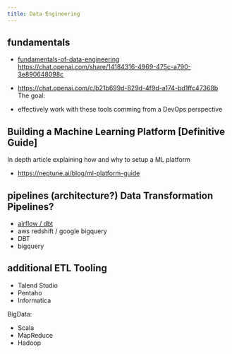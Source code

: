 ```yaml
---
title: Data Engineering
---
```



## fundamentals

- [fundamentals-of-data-engineering](https://saracus.com/synvert-saracus-blog/10-dinge-die-ich-beim-lesen-von-fundamentals-of-data-engineering-gelernt-habe/#)
  https://chat.openai.com/share/14184316-4969-475c-a790-3e890648098c
- https://chat.openai.com/c/b21b699d-829d-4f9d-a174-bd1ffc47368b
The goal:

- effectively work with these tools comming from a DevOps perspective


## Building a Machine Learning Platform [Definitive Guide] 
In depth article explaining how and why to setup a ML platform

 - https://neptune.ai/blog/ml-platform-guide


## pipelines (architecture?) Data Transformation Pipelines?

- [airflow / dbt](https://www.getdbt.com/blog/dbt-airflow)
- aws redshift / google bigquery
- DBT
- bigquery


## additional ETL Tooling

- Talend Studio
-  Pentaho
- Informatica

BigData:
- Scala
- MapReduce
- Hadoop